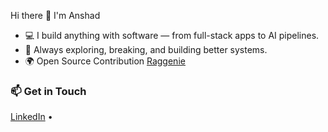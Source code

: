 Hi there 👋 I'm Anshad

- 💻 I build anything with software — from full-stack apps to AI pipelines.
- 🚀 Always exploring, breaking, and building better systems.
- 🌍 Open Source Contribution [Raggenie](https://github.com/sirocco-ventures/raggenie) 


### 📫 Get in Touch

[LinkedIn](https://www.linkedin.com/in/anshad-abdusamad-3b5220125/) • 


<!--
**stablelane/stablelane** is a ✨ _special_ ✨ repository because its `README.md` (this file) appears on your GitHub profile.

Here are some ideas to get you started:

- 🔭 I’m currently working on ...
- 🌱 I’m currently learning ...
- 👯 I’m looking to collaborate on ...
- 🤔 I’m looking for help with ...
- 💬 Ask me about ...
- 📫 How to reach me: ...
- 😄 Pronouns: ...
- ⚡ Fun fact: ...
-->
